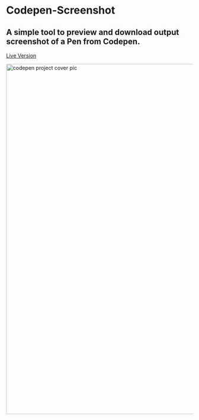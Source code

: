 # Codepen-Screenshot
## A simple tool to preview and download output screenshot of a Pen from Codepen.  
[Live Version](https://yuvrajchandra.github.io/Codepen-Screenshot/)

<img width="946" alt="codepen project cover pic" src="https://user-images.githubusercontent.com/53931942/124376571-43420400-dcc5-11eb-81a3-16cb044c3f04.png">
